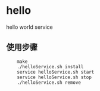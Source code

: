 # hello
hello world service

## 使用步骤
		make
		./helloService.sh install
		service helloService.sh start
		service helloService.sh stop
		./helloService.sh remove

